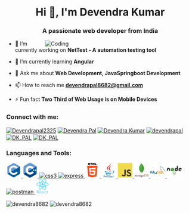 <h1 align="center">Hi 👋, I'm Devendra Kumar</h1>
<h3 align="center">A passionate web developer from India</h3>
<img align="right" alt="Coding" width="400" src="https://cdn.dribbble.com/users/1162077/screenshots/3848914/programmer.gif">


- 🔭 I’m currently working on **NetTest - A automation testing tool**

- 🌱 I’m currently learning **Angular**

- 💬 Ask me about **Web Development, JavaSpringboot Development**

- 📫 How to reach me **devendrapal8682@gmail.com**

- ⚡ Fun fact **Two Third of Web Usage is on Mobile Devices**

<h3 align="left">Connect with me:</h3>
<p align="left">
<a href="https://twitter.com/Devendrapal2325" target="blank"><img align="center" src="https://raw.githubusercontent.com/rahuldkjain/github-profile-readme-generator/master/src/images/icons/Social/twitter.svg" alt="Devendrapal2325" height="30" width="40" /></a>
<a href="https://www.linkedin.com/in/devendrapal8682/" target="blank"><img align="center" src="https://raw.githubusercontent.com/rahuldkjain/github-profile-readme-generator/master/src/images/icons/Social/linked-in-alt.svg" alt="Devendra Pal" height="30" width="40" /></a>
<a href="https://www.youtube.com/channel/UCK9gfD1owujKvYdCvRTG1gQ" target="blank"><img align="center" src="https://raw.githubusercontent.com/rahuldkjain/github-profile-readme-generator/master/src/images/icons/Social/youtube.svg" alt="Devendra Kumar" height="30" width="40" /></a>
<a href="https://www.hackerrank.com/devendrapal" target="blank"><img align="center" src="https://raw.githubusercontent.com/rahuldkjain/github-profile-readme-generator/master/src/images/icons/Social/hackerrank.svg" alt="devendrapal" height="30" width="40" /></a>
<a href="https://leetcode.com/DK_PAL/" target="blank"><img align="center" src="https://raw.githubusercontent.com/rahuldkjain/github-profile-readme-generator/master/src/images/icons/Social/leet-code.svg" alt="DK_PAL" height="30" width="40" /></a> <a href="https://auth.geeksforgeeks.org/user/devendra8682/practice" target="blank"><img align="center" src="https://media.geeksforgeeks.org/wp-content/uploads/20200716222246/Path-219.png" alt="DK_PAL" height="30" width="40"/></a>
 
</p>

<h3 align="left">Languages and Tools:</h3>
<p align="left"> 
 <a href="https://www.cprogramming.com/" target="_blank" rel="noreferrer"> <img src="https://raw.githubusercontent.com/devicons/devicon/master/icons/c/c-original.svg" alt="c" width="40" height="40"/> </a><a href="https://www.w3schools.com/cpp/" target="_blank" rel="noreferrer"> <img src="https://raw.githubusercontent.com/devicons/devicon/master/icons/cplusplus/cplusplus-original.svg" alt="cplusplus" width="40" height="40"/> </a>  
 <a href="https://www.w3schools.com/css/" target="_blank" rel="noreferrer"> <img src="https://upload.wikimedia.org/wikipedia/commons/thumb/d/d5/CSS3_logo_and_wordmark.svg/544px-CSS3_logo_and_wordmark.svg.png" alt="css3" width="40" height="40"/> </a><a href="https://expressjs.com" target="_blank" rel="noreferrer"><img src="https://www.edureka.co/blog/wp-content/uploads/2019/07/express-logo.png" alt="express" width="40" height="40"/> </a>  
<a href="https://www.w3.org/html/" target="_blank" rel="noreferrer"> <img src="https://raw.githubusercontent.com/devicons/devicon/master/icons/html5/html5-original-wordmark.svg" alt="html5" width="40" height="40"/> </a><a href="https://www.java.com" target="_blank" rel="noreferrer"> <img src="https://raw.githubusercontent.com/devicons/devicon/master/icons/java/java-original.svg" alt="java" width="40" height="40"/> </a><a href="https://developer.mozilla.org/en-US/docs/Web/JavaScript" target="_blank" rel="noreferrer"> <img src="https://raw.githubusercontent.com/devicons/devicon/master/icons/javascript/javascript-original.svg" alt="javascript" width="40" height="40"/> </a>  
<a href="https://www.mongodb.com/" target="_blank" rel="noreferrer"> <img src="https://raw.githubusercontent.com/devicons/devicon/master/icons/mongodb/mongodb-original-wordmark.svg" alt="mongodb" width="40" height="40"/> </a><a href="https://www.mysql.com/" target="_blank" rel="noreferrer"> <img src="https://raw.githubusercontent.com/devicons/devicon/master/icons/mysql/mysql-original-wordmark.svg" alt="mysql" width="40" height="40"/> </a> 
<a href="https://nodejs.org" target="_blank" rel="noreferrer"> <img src="https://raw.githubusercontent.com/devicons/devicon/master/icons/nodejs/nodejs-original-wordmark.svg" alt="nodejs" width="40" height="40"/> </a><a href="https://postman.com" target="_blank" rel="noreferrer"> <img src="https://www.vectorlogo.zone/logos/getpostman/getpostman-icon.svg" alt="postman" width="40" height="40"/> </a>   
<a href="https://reactjs.org/" target="_blank" rel="noreferrer"> <img src="https://raw.githubusercontent.com/devicons/devicon/master/icons/react/react-original-wordmark.svg" alt="react" width="40" height="40"/> </a>
</p>

<p><img align="center" src="https://github-readme-stats.vercel.app/api/top-langs?username=devendra6536&show_icons=true&locale=en&layout=compact" alt="devendra8682" />   <img align="center" src="https://github-readme-stats.vercel.app/api/top-langs?username=devendra6536&show_icons=true&locale=en&layout=compact" alt="devendra8682" /></p>
